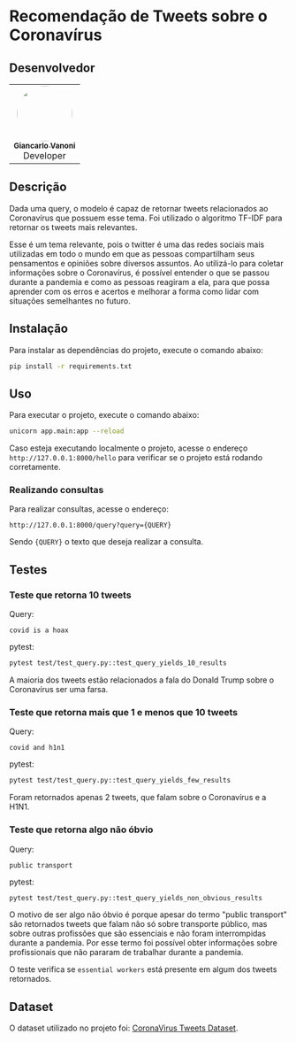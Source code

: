 # Recomendação de Tweets sobre o Coronavírus

## Desenvolvedor

</div >

<div align="center" style="max-width:68rem;">
<table>
  <tr>
   <td align="center"><a href="https://github.com/gianvr"><img style="border-radius: 50%;" src="https://avatars.githubusercontent.com/gianvr" width="100px;" alt=""/><br /><sub><b>Giancarlo Vanoni</b></sub></a><br /><a href="https://github.com/gianvr" title="Giancarlo Vanoni"></a> Developer</td>
  </tr>
</table>
</div>

## Descrição

Dada uma query, o modelo é capaz de retornar tweets relacionados ao Coronavírus que possuem esse tema. Foi utilizado o algoritmo TF-IDF para retornar os tweets mais relevantes.

Esse é um tema relevante, pois o twitter é uma das redes sociais mais utilizadas em todo o mundo em que as pessoas compartilham seus pensamentos e opiniões sobre diversos assuntos. Ao utilizá-lo para coletar informações sobre o Coronavírus, é possível entender o que se passou durante a pandemia e como as pessoas reagiram a ela, para que possa aprender com os erros e acertos e melhorar a forma como lidar com situações semelhantes no futuro.

## Instalação

Para instalar as dependências do projeto, execute o comando abaixo:

```bash
pip install -r requirements.txt
```

## Uso

Para executar o projeto, execute o comando abaixo:

```bash
unicorn app.main:app --reload
```

Caso esteja executando localmente o projeto, acesse o endereço `http://127.0.0.1:8000/hello` para verificar se o projeto está rodando corretamente.

### Realizando consultas

Para realizar consultas, acesse o endereço:
```
http://127.0.0.1:8000/query?query={QUERY}

```

Sendo `{QUERY}` o texto que deseja realizar a consulta.

## Testes

### Teste que retorna 10 tweets

Query:
```
covid is a hoax
```

pytest:
```bash
pytest test/test_query.py::test_query_yields_10_results
```

A maioria dos tweets estão relacionados a fala do Donald Trump sobre o Coronavírus ser uma farsa.

### Teste que retorna mais que 1 e menos que 10 tweets

Query:
```
covid and h1n1
```

pytest:
```bash
pytest test/test_query.py::test_query_yields_few_results
```

Foram retornados apenas 2 tweets, que falam sobre o Coronavírus e a H1N1.

### Teste que retorna algo não óbvio

Query:
```
public transport
```

pytest:
```bash
pytest test/test_query.py::test_query_yields_non_obvious_results
```

O motivo de ser algo não óbvio é porque apesar do termo "public transport" são retornados tweets que falam não só sobre transporte público, mas sobre outras profissões que são essenciais e não foram interrompidas durante a pandemia. Por esse termo foi possível obter informações sobre profissionais que não pararam de trabalhar durante a pandemia.

O teste verifica se `essential workers` está presente em algum dos tweets retornados.

## Dataset

O dataset utilizado no projeto foi: [CoronaVirus Tweets Dataset](https://www.kaggle.com/datasets/datatattle/covid-19-nlp-text-classification?select=Corona_NLP_train.csv).
